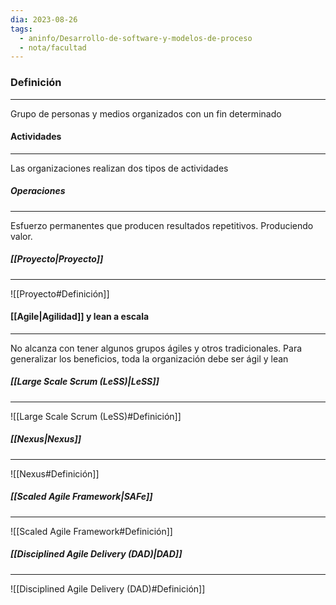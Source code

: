 ```yaml
---
dia: 2023-08-26
tags:
  - aninfo/Desarrollo-de-software-y-modelos-de-proceso
  - nota/facultad
---
```

### Definición
---
Grupo de personas y medios organizados con un fin determinado


#### Actividades
---
Las organizaciones realizan dos tipos de actividades

##### Operaciones
---
Esfuerzo permanentes que producen resultados repetitivos. Produciendo valor.

##### [[Proyecto|Proyecto]]
---
![[Proyecto#Definición]]

#### [[Agile|Agilidad]] y lean a escala
---
No alcanza con tener algunos grupos ágiles y otros tradicionales. Para generalizar los beneficios, toda la organización debe ser ágil y lean

##### [[Large Scale Scrum (LeSS)|LeSS]]
---
![[Large Scale Scrum (LeSS)#Definición]]

##### [[Nexus|Nexus]]
---
![[Nexus#Definición]]


##### [[Scaled Agile Framework|SAFe]]
---
![[Scaled Agile Framework#Definición]]

##### [[Disciplined Agile Delivery (DAD)|DAD]]
---
![[Disciplined Agile Delivery (DAD)#Definición]]